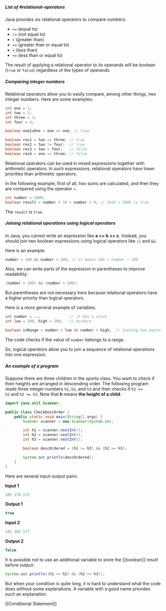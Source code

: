 ##### List of #relational-operators

Java provides six relational operators to compare numbers:

- `==` (equal to)
- `!=` (not equal to)
- `>` (greater than)
- `>=` (greater than or equal to)
- `<` (less than)
- `<=` (less than or equal to)

The result of applying a relational operator to its operands will be boolean (`true` or `false`) regardless of the types of operands.

##### Comparing integer numbers

Relational operators allow you to easily compare, among other things, two integer numbers. Here are some examples:

```java
int one = 1;
int two = 2;
int three = 3;
int four = 4;

boolean oneIsOne = one == one; // true

boolean res1 = two <= three; // true
boolean res2 = two != four;  // true
boolean res3 = two > four;   // false
boolean res4 = one == three; // false
```

Relational operators can be used in mixed expressions together with arithmetic operators. In such expressions, relational operators have lower priorities than arithmetic operators.

In the following example, first of all, two sums are calculated, and then they are compared using the operator `>`.

```java
int number = 1000;
boolean result = number + 10 > number + 9; // 1010 > 1009 is true
```

The `result` is `true`.

##### Joining relational operations using logical operators

In Java, you cannot write an expression like **a <= b <= c**. Instead, you should join two boolean expressions using logical operators like `||` and `&&`.

Here is an example:

```java
number > 100 && number < 200; // it means 100 < number < 200 
```

Also, we can write parts of the expression in parentheses to improve readability:

```java
(number > 100) && (number < 200);
```

But parentheses are not necessary here because relational operators have a higher priority than logical operators.

Here is a more general example of variables.

```java
int number = ...             // it has a value
int low = 100, high = 200;   // borders

boolean inRange = number > low && number < high;  // joining two expressions using AND.
```

The code checks if the value of `number` belongs to a range.

So, logical operators allow you to join a sequence of relational operations into one expression.

##### An example of a program

Suppose there are three children in the sports class. You want to check if their heights are arranged in descending order. The following program reads three integer numbers `h1`, `h2`, and `h3` and then checks if `h1 >= h2` and `h2 >= h3`. Note that **h** means **the height of a child**.

```java
import java.util.Scanner;

public class CheckDescOrder {
    public static void main(String[] args) {
        Scanner scanner = new Scanner(System.in);

        int h1 = scanner.nextInt();
        int h2 = scanner.nextInt();
        int h3 = scanner.nextInt();

        boolean descOrdered = (h1 >= h2) && (h2 >= h3);

        System.out.println(descOrdered);
    }
}
```

Here are several input-output pairs:

**Input 1**

```java
185 178 172
```

**Output 1**

```java
true
```

**Input 2**

```java
181 184 177
```

**Output 2**

```java
false
```

It is possible not to use an additional variable to store the [[boolean]] result before output:

```java
System.out.println((h1 >= h2) && (h2 >= h3));
```

But when your condition is quite long, it is hard to understand what the code does without some explanations. A variable with a good name provides such an explanation.

[[Conditional Statement]]
